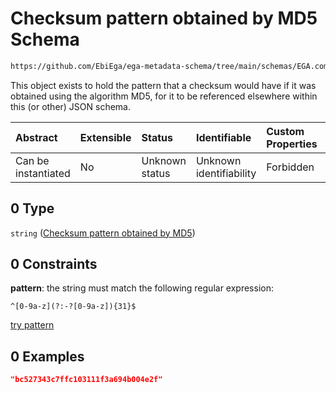 # Checksum pattern obtained by MD5 Schema

```txt
https://github.com/EbiEga/ega-metadata-schema/tree/main/schemas/EGA.common-definitions.json#/definitions/file_object/properties/encrypted_checksum/oneOf/0
```

This object exists to hold the pattern that a checksum would have if it was obtained using the algorithm MD5, for it to be referenced elsewhere within this (or other) JSON schema.

| Abstract            | Extensible | Status         | Identifiable            | Custom Properties | Additional Properties | Access Restrictions | Defined In                                                                                           |
| :------------------ | :--------- | :------------- | :---------------------- | :---------------- | :-------------------- | :------------------ | :--------------------------------------------------------------------------------------------------- |
| Can be instantiated | No         | Unknown status | Unknown identifiability | Forbidden         | Allowed               | none                | [EGA.common-definitions.json\*](../../../schemas/EGA.common-definitions.json "open original schema") |

## 0 Type

`string` ([Checksum pattern obtained by MD5](ega-12-definitions-ega-file-object-properties-checksum-ncitc43522-of-the-encrypted-file-oneof-checksum-pattern-obtained-by-md5.md))

## 0 Constraints

**pattern**: the string must match the following regular expression:&#x20;

```regexp
^[0-9a-z](?:-?[0-9a-z]){31}$
```

[try pattern](https://regexr.com/?expression=%5E%5B0-9a-z%5D\(%3F%3A-%3F%5B0-9a-z%5D\)%7B31%7D%24 "try regular expression with regexr.com")

## 0 Examples

```json
"bc527343c7ffc103111f3a694b004e2f"
```
